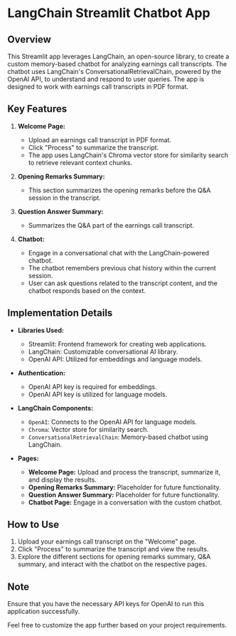 # LangChain Streamlit Chatbot App

## Overview

This Streamlit app leverages LangChain, an open-source library, to create a custom memory-based chatbot for analyzing earnings call transcripts. The chatbot uses LangChain's ConversationalRetrievalChain, powered by the OpenAI API, to understand and respond to user queries. The app is designed to work with earnings call transcripts in PDF format.

## Key Features

1. **Welcome Page:**
   - Upload an earnings call transcript in PDF format.
   - Click "Process" to summarize the transcript.
   - The app uses LangChain's Chroma vector store for similarity search to retrieve relevant context chunks.

2. **Opening Remarks Summary:**
   - This section summarizes the opening remarks before the Q&A session in the transcript.

3. **Question Answer Summary:**
   - Summarizes the Q&A part of the earnings call transcript.

4. **Chatbot:**
   - Engage in a conversational chat with the LangChain-powered chatbot.
   - The chatbot remembers previous chat history within the current session.
   - User can ask questions related to the transcript content, and the chatbot responds based on the context.

## Implementation Details

- **Libraries Used:**
  - Streamlit: Frontend framework for creating web applications.
  - LangChain: Customizable conversational AI library.
  - OpenAI API: Utilized for embeddings and language models.

- **Authentication:**
  - OpenAI API key is required for embeddings.
  - OpenAI API key is utilized for language models.

- **LangChain Components:**
  - `OpenAI`: Connects to the OpenAI API for language models.
  - `Chroma`: Vector store for similarity search.
  - `ConversationalRetrievalChain`: Memory-based chatbot using LangChain.

- **Pages:**
  - **Welcome Page:** Upload and process the transcript, summarize it, and display the results.
  - **Opening Remarks Summary:** Placeholder for future functionality.
  - **Question Answer Summary:** Placeholder for future functionality.
  - **Chatbot Page:** Engage in a conversation with the custom chatbot.

## How to Use

1. Upload your earnings call transcript on the "Welcome" page.
2. Click "Process" to summarize the transcript and view the results.
3. Explore the different sections for opening remarks summary, Q&A summary, and interact with the chatbot on the respective pages.

## Note

Ensure that you have the necessary API keys for OpenAI to run this application successfully.

Feel free to customize the app further based on your project requirements.
